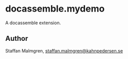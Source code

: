 # docassemble.mydemo

A docassemble extension.

## Author

Staffan Malmgren, staffan.malmgren@kahnpedersen.se

